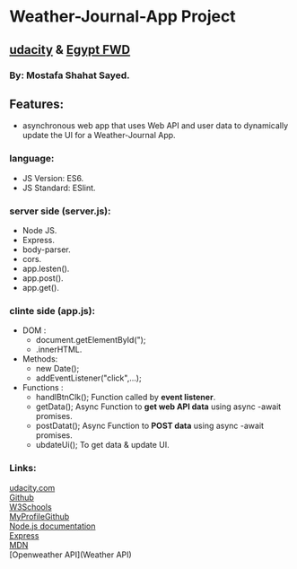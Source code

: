 # Weather-Journal-App Project
## [udacity](https://www.udacity.com/) & [Egypt FWD](https://egfwd.com/)
### By: Mostafa Shahat Sayed.
## Features:
* asynchronous web app that uses Web API and user data to dynamically update the UI for a Weather-Journal App.
### language:
* JS Version: ES6.
* JS Standard: ESlint.
### server side (server.js):
* Node JS.
* Express.
* body-parser.
* cors.
* app.lesten().
* app.post().
* app.get().
### clinte side (app.js):
* DOM :
    * document.getElementById(");
    * .innerHTML.
* Methods:
    * new Date();
    * addEventListener("click",...);
* Functions :
    * handlBtnClk(); Function called by **event listener**.
    * getData(); Async Function to **get web API data** using async -await promises.
    * postDatat(); Async Function to **POST data** using async -await promises.
    * ubdateUi(); To get data & update UI.
### Links:
[udacity.com](https://www.udacity.com/)  
[Github](https://docs.github.com/en/github/writing-on-github/basic-writing-and-formatting-syntax#links)  
[W3Schools](https://www.w3schools.com/js/js_htmldom.asp)  
[MyProfileGithub](https://github.com/MostafaShahat2021)  
[Node.js documentation](https://nodejs.org/en/docs/)  
[Express](http://expressjs.com/)  
[MDN](https://developer.mozilla.org/en-US/docs/Web/API/Fetch_API)  
[Openweather API](Weather API)  